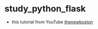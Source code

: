 # study_python_flask

- this tutorial from YouTube [thenewboston](https://www.youtube.com/watch?v=ZVGwqnjOKjk&list=PL6gx4Cwl9DGDi9F_slcQK7knjtO8TUvUs&index=1)
